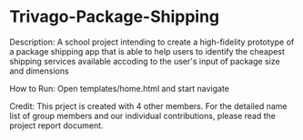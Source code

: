 # Trivago-Package-Shipping

Description: 
A school project intending to create a high-fidelity prototype of a package shipping app that is able to help users to 
identify the cheapest shipping services available accoding to the user's input of package size and dimensions

How to Run:
Open templates/home.html and start navigate

Credit:
This prject is created with 4 other members. For the detailed name list of group members and our individual contributions, please read the project report document.
